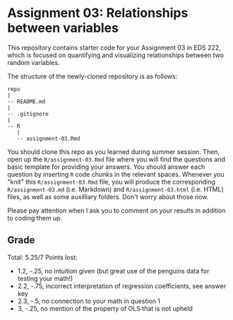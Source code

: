 # Assignment 03: Relationships between variables 

This repository contains starter code for your Assignment 03 in EDS 222, which is focused on quantifying and visualizing relationships between two random variables.

The structure of the newly-cloned repository is as follows:

```
repo
|
-- README.md
|
-- .gitignore
|
-- R
   |
   -- assignment-03.Rmd
```

You should clone this repo as you learned during summer session. Then, open up the `R/assignment-03.Rmd` file where you will find the questions and basic template for providing your answers. You should answer each question by inserting `R` code chunks in the relevant spaces. Whenever you "knit" this `R/assignment-03.Rmd` file, you will produce the corresponding `R/assignment-03.md` (i.e. Markdown) and `R/assignment-03.html` (i.e. HTML) files, as well as some auxilliary folders. Don't worry about those now.

Please pay attention when I ask you to comment on your results in addition to coding them up. 

## Grade

Total: 5.25/7
Points lost: 
- 1.2, -.25, no intuition given (but great use of the penguins data for testing your math!)
- 2.2, -.75, incorrect interpretation of regression coefficients, see answer key
- 2.3, -.5, no connection to your math in question 1
- 3, -.25, no mention of the property of OLS that is not upheld
